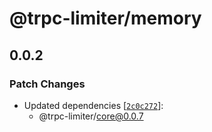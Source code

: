 # @trpc-limiter/memory

## 0.0.2

### Patch Changes

- Updated dependencies [[`2c0c272`](https://github.com/OrJDev/trpc-limiter/commit/2c0c2727a6922f77e1734bd517fa685ae33d7224)]:
  - @trpc-limiter/core@0.0.7
